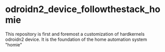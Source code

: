 # odroidn2_device_followthestack_homie
This repository is first and foremost a customization of hardkernels
odroidn2 device. It is the foundation of the home automation system
"homie"

